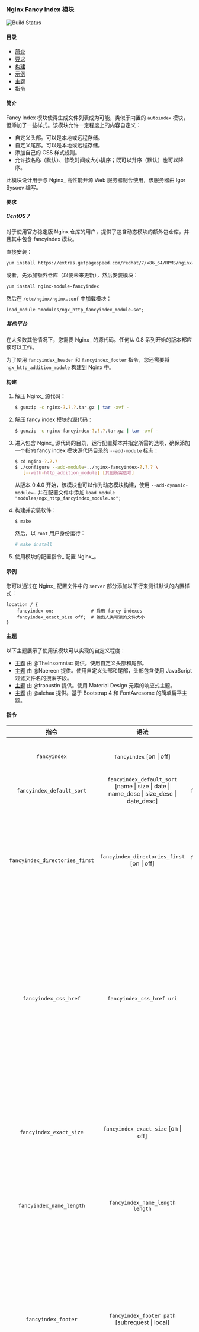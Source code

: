 ### Nginx Fancy Index 模块

![Build Status](https://travis-ci.com/aperezdc/ngx-fancyindex.svg?branch=master)

#### 目录

- [简介](#简介)
- [要求](#要求)
- [构建](#构建)
- [示例](#示例)
- [主题](#主题)
- [指令](#指令)

#### 简介

Fancy Index 模块使得生成文件列表成为可能，类似于内置的 `autoindex` 模块，但添加了一些样式。该模块允许一定程度上的内容自定义：

- 自定义头部。可以是本地或远程存储。
- 自定义尾部。可以是本地或远程存储。
- 添加自己的 CSS 样式规则。
- 允许按名称（默认）、修改时间或大小排序；既可以升序（默认）也可以降序。

此模块设计用于与 Nginx_ 高性能开源 Web 服务器配合使用，该服务器由 Igor Sysoev 编写。

#### 要求

##### CentOS 7

对于使用官方稳定版 Nginx 仓库的用户，提供了包含动态模块的额外包仓库，并且其中包含 fancyindex 模块。

直接安装：

```sh
yum install https://extras.getpagespeed.com/redhat/7/x86_64/RPMS/nginx-module-fancyindex-1.12.0.0.4.1-1.el7.gps.x86_64.rpm
```

或者，先添加额外仓库（以便未来更新），然后安装模块：

```sh
yum install nginx-module-fancyindex
```

然后在 `/etc/nginx/nginx.conf` 中加载模块：

```nginx
load_module "modules/ngx_http_fancyindex_module.so";
```

##### 其他平台

在大多数其他情况下，您需要 Nginx_ 的源代码。任何从 0.8 系列开始的版本都应该可以工作。

为了使用 `fancyindex_header` 和 `fancyindex_footer` 指令，您还需要将 `ngx_http_addition_module` 构建到 Nginx 中。

#### 构建

1. 解压 Nginx_ 源代码：

    ```sh
    $ gunzip -c nginx-?.?.?.tar.gz | tar -xvf -
    ```

2. 解压 fancy index 模块的源代码：

    ```sh
    $ gunzip -c nginx-fancyindex-?.?.?.tar.gz | tar -xvf -
    ```

3. 进入包含 Nginx_ 源代码的目录，运行配置脚本并指定所需的选项，确保添加一个指向 fancy index 模块源代码目录的 `--add-module` 标志：

    ```sh
    $ cd nginx-?.?.?
    $ ./configure --add-module=../nginx-fancyindex-?.?.? \
       [--with-http_addition_module] [其他所需选项]
    ```

   从版本 0.4.0 开始，该模块也可以作为动态模块构建，使用 `--add-dynamic-module=…` 并在配置文件中添加 `load_module "modules/ngx_http_fancyindex_module.so";`

4. 构建并安装软件：

    ```sh
    $ make
    ```

   然后，以 `root` 用户身份运行：

    ```sh
    # make install
    ```

5. 使用模块的配置指令_ 配置 Nginx_。

#### 示例

您可以通过在 Nginx_ 配置文件中的 `server` 部分添加以下行来测试默认的内置样式：

```nginx
location / {
    fancyindex on;              # 启用 fancy indexes
    fancyindex_exact_size off;  # 输出人类可读的文件大小
}
```

#### 主题

以下主题展示了使用该模块可以实现的自定义程度：

- [主题](https://github.com/TheInsomniac/Nginx-Fancyindex-Theme) 由 @TheInsomniac 提供。使用自定义头部和尾部。
- [主题](https://github.com/Naereen/Nginx-Fancyindex-Theme) 由 @Naereen 提供。使用自定义头部和尾部，头部包含使用 JavaScript 过滤文件名的搜索字段。
- [主题](https://github.com/fraoustin/Nginx-Fancyindex-Theme) 由 @fraoustin 提供。使用 Material Design 元素的响应式主题。
- [主题](https://github.com/alehaa/nginx-fancyindex-flat-theme) 由 @alehaa 提供。基于 Bootstrap 4 和 FontAwesome 的简单扁平主题。

#### 指令

| 指令 | 语法 | 默认值 | 上下文 | 描述 |
| :---: | :---: | :---: | :---: | :---: |
| `fancyindex` | `fancyindex` [on \| off] | `fancyindex off` | http, server, location | 用于启用或禁用 fancy 目录索引。 |
| `fancyindex_default_sort` | `fancyindex_default_sort` [name \| size \| date \| name_desc \| size_desc \| date_desc] | `fancyindex_default_sort name` | http, server, location | 用来定义默认的排序标准。 |
| `fancyindex_directories_first` | `fancyindex_directories_first` [on \| off] | `fancyindex_directories_first on` | http, server, location | 若启用（为默认设置），会将目录分组，并在所有普通文件之前排序；若禁用，目录将与文件一起排序。 |
| `fancyindex_css_href` | `fancyindex_css_href uri` | `fancyindex_css_href ""` | http, server, location | 允许在生成的列表中插入链接到 CSS 样式表。提供的 `uri` 参数会原样插入到 `<link>` HTML 标签中，链接插入在内置 CSS 规则之后，以便覆盖默认样式。 |
| `fancyindex_exact_size` | `fancyindex_exact_size` [on \| off] | `fancyindex_exact_size on` | http, server, location | 定义在目录列表中表示文件大小的方式，可选准确表示，或四舍五入到千字节、兆字节和吉字节。 |
| `fancyindex_name_length` | `fancyindex_name_length length` | `fancyindex_name_length 50` | http, server, location | 定义文件名的最大长度限制，单位为字节。 |
| `fancyindex_footer` | `fancyindex_footer path` [subrequest \| local] | `fancyindex_footer ""` | http, server, location | 指定应插入到目录列表底部的文件。若设为空字符串，则发送模块提供默认页脚。可选参数指示 `path` 是否应被当作使用子请求加载的 URI（默认情况），还是引用本地文件。 |
| `fancyindex_header` | `fancyindex_header path` [subrequest \| local] | `fancyindex_header ""` | http, server, location | 指定应插入到目录列表顶部的文件。若设为空字符串，则发送模块提供默认头部。可选参数指示 `path` 是否应被当作使用子请求加载的 URI（默认情况），还是引用本地文件。 |
| `fancyindex_show_path` | `fancyindex_show_path` [on \| off] | `fancyindex_show_path on` | http, server, location | 决定是否在头部之后输出路径和关闭的 `</h1>` 标签，当希望用 PHP 脚本处理路径显示时很有用。 |
| `fancyindex_show_dotfiles` | `fancyindex_show_dotfiles` [on \| off] | `fancyindex_show_dotfiles off` | http, server, location | 确定是否列出以点开头的文件，常规做法是隐藏这些文件。 |
| `fancyindex_ignore` | `fancyindex_ignore string1 [string2 [... stringN]]` | 无默认值 | http, server, location | 指定在生成的列表中不显示的文件名列表。若 Nginx 是用 PCRE 支持构建的，字符串会被解释为正则表达式。 |
| `fancyindex_hide_symlinks` | `fancyindex_hide_symlinks` [on \| off] | `fancyindex_hide_symlinks off` | http, server, location | 启用后，生成的列表中将不包含符号链接。 |
| `fancyindex_hide_parent_dir` | `fancyindex_hide_parent_dir` [on \| off] | `fancyindex_hide_parent_dir off` | http, server, location | 启用后，不显示父目录。 |
| `fancyindex_localtime` | `fancyindex_localtime` [on \| off] | `fancyindex_localtime off` | http, server, location | 启用后，文件时间显示为本地时间，默认是 GMT 时间。 |
| `fancyindex_time_format` | `fancyindex_time_format` string | `fancyindex_time_format "%Y-%b-%d %H:%M"` | http, server, location | 用于时间戳的格式字符串，格式说明符是 `strftime` 函数支持的子集，其行为与区域设置无关（例如，星期几和月份名称始终为英文）。 |

**支持的时间格式说明符：**

- `%a`: 星期几的缩写名称。
- `%A`: 星期几的完整名称。
- `%b`: 月份的缩写名称。
- `%B`: 月份的完整名称。
- `%d`: 月份中的日期（范围 01 到 31）。
- `%e`: 类似于 `%d`，月份中的日期，但前导零被空格替换。
- `%F`: 等同于 `%Y-%m-%d`（ISO 8601 日期格式）。
- `%H`: 24 小时制的小时数（范围 00 到 23）。
- `%I`: 12 小时制的小时数（范围 01 到 12）。
- `%k`: 24 小时制的小时数（范围 0 到 23）；单个数字前有空格。
- `%l`: 12 小时制的小时数（范围 1 到 12）；单个数字前有空格。
- `%m`: 月份的数字（范围 01 到 12）。
- `%M`: 分钟数（范围 00 到 59）。
- `%p`: 根据给定的时间值，显示 "AM" 或 "PM"。
- `%P`: 类似于 `%p`，但小写： "am" 或 "pm"。
- `%r`: 上午或下午的时间表示法。等同于 `%I:%M:%S %p`。
- `%R`: 24 小时制的时间表示法（`%H:%M`）。
- `%S`: 秒数（范围 00 到 60）。
- `%T`: 24 小时制的时间表示法（`%H:%M:%S`）。
- `%u`: 星期几的数字，范围 1 到 7，周一为 1。
- `%w`: 星期几的数字，范围 0 到 6，周一为 0。
- `%y`: 不带世纪的年份数字（范围 00 到 99）。
- `%Y`: 带世纪的年份数字。